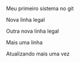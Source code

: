 Meu primeiro sistema no git


Nova linha legal

Outra nova linha legal

Mais uma linha

Atualizando mais uma vez